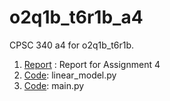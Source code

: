 # o2q1b_t6r1b_a4

CPSC 340 a4 for o2q1b_t6r1b.

1. [Report](doc/a4.pdf) : Report for Assignment 4
2. [Code](code/linear_model.py): linear_model.py
3. [Code](code/main.py): main.py
